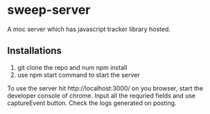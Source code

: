 # sweep-server
A moc server which has javascript tracker library hosted.

## Installations
1. git clone the repo and num npm install 
2. use npm start command to start the server 

To use the server hit http://localhost:3000/ on you browser, start the developer console of chrome. 
Input all the requried fields and use captureEvent button. Check the logs generated on posting.
